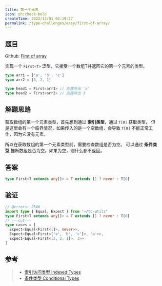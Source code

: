 ```yaml
---
title: 第一个元素
icon: ph:check-bold
createTime: 2022/12/01 02:19:27
permalink: /type-challenges/easy/first-of-array/
---
```


## 题目

Github: [First of array](https://github.com/type-challenges/type-challenges/blob/main/questions/00014-easy-first/)

实现一个 `First<T>` 泛型，它接受一个数组T并返回它的第一个元素的类型。

```ts
type arr1 = ['a', 'b', 'c']
type arr2 = [3, 2, 1]

type head1 = First<arr1> // 应推导出 'a'
type head2 = First<arr2> // 应推导出 3
```

## 解题思路

获取数组的第一个元素类型，首先想到通过 **索引类型**，通过 `T[0]` 获取类型，
但是这里会有一个临界情况，如果传入的是一个空数组，会导致 `T[0]` 不能正常工作，因为它没有元素。

所以在获取数组的第一个元素类型前，需要检查数组是否为空。
可以通过 **条件类型** 推断数组是否为空，如果为空，则什么都不返回。

## 答案

```ts
type First<T extends any[]> = T extends [] ? never : T[0]
```

## 验证

```ts twoslash
// @errors: 2540
import type { Equal, Expect } from '~/tc-utils'
type First<T extends any[]> = T extends [] ? never : T[0]
// ---cut---
type cases = [
  Expect<Equal<First<[]>, never>>,
  Expect<Equal<First<['a', 'b', 'c']>, 'a'>>,
  Expect<Equal<First<[3, 2, 1]>, 3>>
]
```

## 参考

> - [索引访问类型 Indexed Types](https://www.typescriptlang.org/docs/handbook/2/indexed-access-types.html)
> - [条件类型 Conditional Types](https://www.typescriptlang.org/docs/handbook/2/conditional-types.html)
